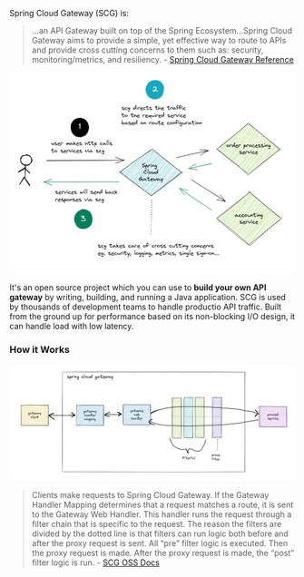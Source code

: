 Spring Cloud Gateway (SCG) is:

>...an API Gateway built on top of the Spring Ecosystem...Spring Cloud Gateway aims to provide a simple, yet effective way to route to APIs and provide cross cutting concerns to them such as: security, monitoring/metrics, and resiliency. - [Spring Cloud Gateway Reference](https://cloud.spring.io/spring-cloud-gateway/reference/html/)

![Overview of an API Gateway](images/scg3.jpg)

It's an open source project which you can use to **build your own API gateway** by writing, building, and running a Java application. SCG is used by thousands of development teams to handle productio API traffic. Built from the ground up for performance based on its non-blocking I/O design, it can handle load with low latency.

### How it Works

![High level overview of how it works](images/how-it-works1.jpg)

> Clients make requests to Spring Cloud Gateway. If the Gateway Handler Mapping determines that a request matches a route, it is sent to the Gateway Web Handler. This handler runs the request through a filter chain that is specific to the request. The reason the filters are divided by the dotted line is that filters can run logic both before and after the proxy request is sent. All “pre” filter logic is executed. Then the proxy request is made. After the proxy request is made, the “post” filter logic is run. - [SCG OSS Docs](https://docs.spring.io/spring-cloud-gateway/docs/current/reference/html/#gateway-how-it-works)
